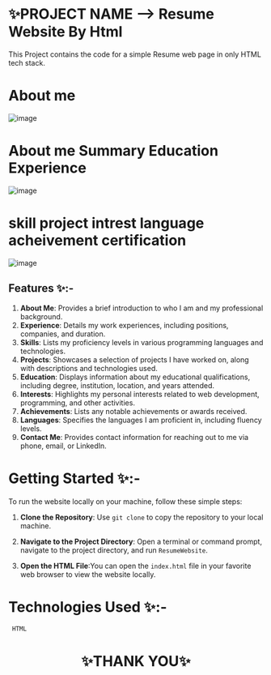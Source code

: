 
# ✨PROJECT NAME -->  Resume Website By Html

This Project contains the code for a simple Resume web page in only HTML tech stack.


# About me 

![image](https://github.com/sigma-webdev/PROJECT_PRO/assets/107506646/c904c8d4-6b39-4711-96ca-71b4e4869e01)


# About me Summary Education  Experience

![image](https://github.com/sigma-webdev/PROJECT_PRO/assets/107506646/bb6e9b88-d272-4637-abd1-a3029e9e9b7d)

 # skill project intrest language acheivement certification 
![image](https://github.com/sigma-webdev/PROJECT_PRO/assets/107506646/61b79bb9-638b-4069-b846-f31e132b05c6)



## Features ✨:-
1. **About Me**: Provides a brief introduction to who I am and my professional background.
2. **Experience**: Details my work experiences, including positions, companies, and duration.
3. **Skills**: Lists my proficiency levels in various programming languages and technologies.
4. **Projects**: Showcases a selection of projects I have worked on, along with descriptions and technologies used.
5. **Education**: Displays information about my educational qualifications, including degree, institution, location, and years attended.
6. **Interests**: Highlights my personal interests related to web development, programming, and other activities.
7. **Achievements**: Lists any notable achievements or awards received.
8. **Languages**: Specifies the languages I am proficient in, including fluency levels.
9. **Contact Me**: Provides contact information for reaching out to me via phone, email, or LinkedIn.

  

# Getting Started ✨:-

To run the website locally on your machine, follow these simple steps:

1. **Clone the Repository**: Use `git clone` to copy the repository to your local machine.

2. **Navigate to the Project Directory**: Open a terminal or command prompt, navigate to the project directory, and run `ResumeWebsite`.

3. **Open the HTML File**:You can open the `index.html` file in your favorite web browser to view the website locally.


# Technologies Used ✨:-
     HTML




<h1 align = "center"> ✨THANK YOU✨ </h1>
